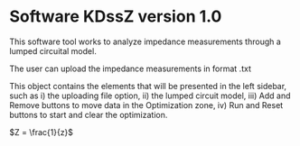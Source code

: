 # Software KDssZ version 1.0

This software tool works to analyze impedance measurements through a lumped circuital model.

The user can upload the impedance measurements in format .txt

This object contains the elements that will be presented in the left sidebar, such as i) the uploading file option, ii) the lumped circuit model, iii) Add and Remove buttons to move data in the Optimization zone, iv) Run and Reset buttons to start and clear the optimization.


$Z = \frac{1}{z}$
